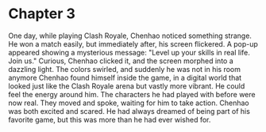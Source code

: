 # Chapter 3

One day, while playing Clash Royale, Chenhao noticed something strange. He won a match easily, but immediately after, his screen flickered. A pop-up appeared showing a mysterious message: "Level up your skills in real life. Join us." Curious,  Chenhao clicked it, and the screen morphed into a dazzling light. The colors swirled, and suddenly he was not in his room anymore Chenhao found himself inside the game, in a digital world that looked just like the Clash Royale arena but vastly more vibrant. He could feel the energy around him. The characters he had played with before were now real. They moved and spoke, waiting for him to take action. Chenhao was both excited and scared. He had always dreamed of being part of his favorite game, but this was more than he had ever wished for.